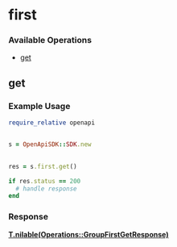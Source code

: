 # first

### Available Operations

* [get](#get)

## get

### Example Usage

```ruby
require_relative openapi


s = OpenApiSDK::SDK.new

    
res = s.first.get()

if res.status == 200
  # handle response
end

```


### Response

**[T.nilable(Operations::GroupFirstGetResponse)](../../models/operations/groupfirstgetresponse.md)**

